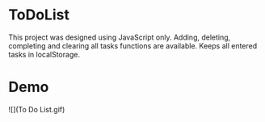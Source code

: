# ToDoList

This project was designed using JavaScript only. Adding, deleting, completing and clearing all tasks functions are available. Keeps all entered tasks in localStorage.

# Demo

![](To Do List.gif)
